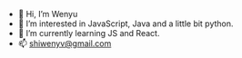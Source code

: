 - 👋 Hi, I’m Wenyu
- 👀 I’m interested in JavaScript, Java and a little bit python.
- 🌱 I’m currently learning JS and React.
- 📫 shiwenyv@gmail.com

<!---
cWenyu/cWenyu is a ✨ special ✨ repository because its `README.md` (this file) appears on your GitHub profile.
You can click the Preview link to take a look at your changes.
--->

